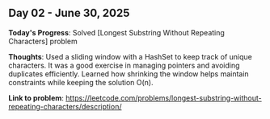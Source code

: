 ## Day 02 - June 30, 2025	

**Today's Progress**: Solved [Longest Substring Without Repeating Characters] problem

**Thoughts**: Used a sliding window with a HashSet to keep track of unique characters. It was a good exercise in managing pointers and avoiding duplicates efficiently. Learned how shrinking the window helps maintain constraints while keeping the solution O(n).

**Link to problem**: https://leetcode.com/problems/longest-substring-without-repeating-characters/description/


